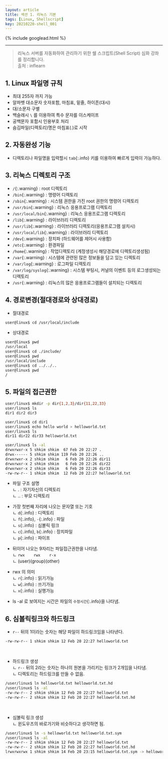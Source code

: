 ```yaml
---
layout: article
title: 섹션 1. 리눅스 기본
tags: [Linux, Shellscript]
key: 20210220-shell_001
---
```


{% include googlead.html %}

---

> 리눅스 서버를 자동화하여 관리하기 위한 쉘 스크립트(Shell Script) 심화 강좌를 정리합니다.  
> 출처 : inflearn  



## 1. Linux 파일명 규칙

  - 최대 255자 까지 가능
  - 알파벳 대소문자 숫자포함, 마침표, 밑줄, 하이픈(대시)
  - 대/소문자 구별
  - 백슬래시 `\` 를 이용하여 특수 문자를 이스케이프
  - 공백문자 포함시 인용부호 처리
  - 숨김파일(디렉토리)명은 마침표(.)로 시작                 


## 2. 자동완성 기능

  - 디렉토리나 파일명을 입력할시 `tab`{:.info} 키를 이용하여 빠르게 입력이 가능하다.

## 3. 리눅스 디렉토리 구조

  - `/`{:.warning} : root 디렉토리
  - `/bin`{:.warning} : 명령어 디렉토리
  - `/sbin`{:.warning} : 시스템 권한을 가진 root 권한의 명령어 디렉토리
  - `/usr/bin`{:.warning} : 리눅스 응용프로그램 디렉토리
  - `/usr/local/bin`{:.warning} : 리눅스 응용프로그램 디렉토리
  - `/lib`{:.warning} : 라이브러리 디렉토리
  - `/usr/lib`{:.warning} : 라이브러리 디렉토리(응용프로그램 설치시)
  - `/usr/local/lib`{:.warning} : 라이브러리 디렉토리
  - `/dev`{:.warning} : 장치파 (하드웨어를 제어시 사용함)
  - `/etc`{:.warning} : 환경파일
  - `/home`{:.warning} : 작업디렉토리 (계정생성시 해당경로에 디렉토리생성됨)
  - `/var`{:.warning} : 시스템에 관련된 많은 정보들을 담고 있는 디렉토리
  - `/var/log`{:.warning} : 로그파일 디렉토리
  - `/var/log/syslog`{:.warning} : 시스템 부팅시, 커널의 이벤트 등의 로그생성되는 디렉토리
  - `/usr`{:.warning} : 리눅스의 많은 응용프로그램들이 설치되는 디렉토리

## 4. 경로변경(절대경로와 상대경로)

- 절대경로

```bash
user@linux$ cd /usr/local/include
```

- 상대경로

```bash
user@linux$ pwd
/usr/local
user@linux$ cd ./include/
user@linux$ pwd
/usr/local/include
user@linux$ cd ../../..
user@linux$ pwd
/
```

## 5. 파일의 접근권한

```bash
user/linux$ mkdir -p dir{1,2,3}/dir{11,22,33}
user/linux$ ls
dir1 dir2 dir3

user/linux$ cd dir1
user/linux$ echo hello world > helloworld.txt
user/linux$ ls
dir11 dir22 dir33 helloworld.txt

user/linux$ ls -al
drwxrwxr-x 5 shkim shkim  67 Feb 20 22:27 .
drwx------ 5 shkim shkim 119 Feb 20 22:26 ..
drwxrwxr-x 2 shkim shkim   6 Feb 20 22:26 dir11
drwxrwxr-x 2 shkim shkim   6 Feb 20 22:26 dir22
drwxrwxr-x 2 shkim shkim   6 Feb 20 22:26 dir33
-rw-rw-r-- 1 shkim shkim  12 Feb 20 22:27 helloworld.txt
```

- 파일 구조 설명  
ㄴ . : 자기자신의 디렉토리  
ㄴ .. : 부모 디렉토리  

- 가장 첫번째 자리에 나오는 문자열 또는 기호  
ㄴ `d`{:.info} : 디렉토리  
ㄴ `f`{:.info}, `-`{:.info} : 파일  
ㄴ `s`{:.info} : 심볼릭 링크  
ㄴ `c`{:.info}, `b`{:.info} : 장치파일  
ㄴ `p`{:.info} : 파이프  

- 뒤이어 나오는 9자리는 파일접근권한을 나타냄.  
ㄴ `rwx    rwx    r-x`  
ㄴ (user)(group)(other)  

- rwx 의 의미  
ㄴ `r`{:.info} : 읽기가능  
ㄴ `w`{:.info} : 쓰기가능  
ㄴ `x`{:.info} : 실행가능  

- ls -al 로 보여지는 시간은 파일의 `수정시간`{:.info}을 나타냄.  


## 6. 심볼릭링크와 하드링크

- `r--` 뒤의 1이라는 숫자는 해당 파일이 하드링크임을 나타낸다.  

```bash
-rw-rw-r-- 1 shkim shkim 12 Feb 20 22:27 helloworld.txt
```

<br>

- 하드링크 생성  
ㄴ `r--` 뒤의 2라는 숫자는 하나의 원본을 가리키는 링크가 2개임을 나타냄.  
ㄴ 디렉토리는 하드링크를 만들 수 없음.

```bash
/user/linux$ ln helloworld.txt helloworld.txt.hd
/user/linux$ ls -al
-rw-rw-r-- 2 shkim shkim 12 Feb 20 22:27 helloworld.txt
-rw-rw-r-- 2 shkim shkim 12 Feb 20 22:27 helloworld.txt.hd
```

<br>

- 심볼릭 링크 생성  
ㄴ 윈도우즈의 바로가기와 비슷하다고 생각하면 됨.

```bash
/user/linux$ ln -s helloworld.txt helloworld.txt.sym
/user/linux$ ls -al
-rw-rw-r-- 2 shkim shkim 12 Feb 20 22:27 helloworld.txt
-rw-rw-r-- 2 shkim shkim 12 Feb 20 22:27 helloworld.txt.hd
lrwxrwxrwx 1 shkim shkim 14 Feb 20 23:15 helloworld.txt.sym -> helloworld.txt
```
